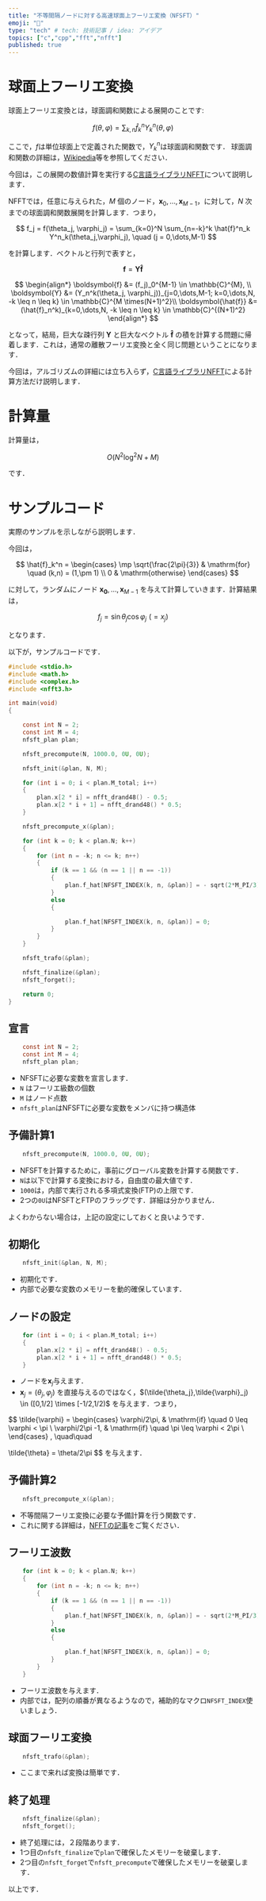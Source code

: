 ```yaml
---
title: "不等間隔ノードに対する高速球面上フーリエ変換（NFSFT）"
emoji: "🕌"
type: "tech" # tech: 技術記事 / idea: アイデア
topics: ["c","cpp","fft","nfft"]
published: true
---
```



# 球面上フーリエ変換

球面上フーリエ変換とは，球面調和関数による展開のことです:

$$
f(\theta, \varphi) = \sum_{k,n} \hat{f}^n_k Y^n_k(\theta,\varphi)
$$

ここで，$f$は単位球面上で定義された関数で，$Y^n_k$は球面調和関数です．
球面調和関数の詳細は，[Wikipedia](https://ja.wikipedia.org/wiki/%E7%90%83%E9%9D%A2%E8%AA%BF%E5%92%8C%E9%96%A2%E6%95%B0)等を参照してください．

今回は，この展開の数値計算を実行する[C言語ライブラリNFFT](https://www-user.tu-chemnitz.de/~potts/nfft/)について説明します．

NFFTでは，任意に与えられた，$M$ 個のノード，$\boldsymbol{x}_0, \dots, \boldsymbol{x}_{M-1}$，に対して，$N$ 次までの球面調和関数展開を計算します．つまり，

$$
f_j = f(\theta_j, \varphi_j) = \sum_{k=0}^N \sum_{n=-k}^k \hat{f}^n_k Y^n_k(\theta_j,\varphi_j), \quad (j = 0,\dots,M-1)
$$

を計算します．ベクトルと行列で表すと，


$$
\boldsymbol{f} = \boldsymbol{Y \hat{f}}
$$

$$
\begin{align*}
\boldsymbol{f} &= (f_j)_0^{M-1} \in \mathbb{C}^{M}, \\
\boldsymbol{Y} &= (Y_n^k(\theta_j, \varphi_j))_{j=0,\dots,M-1; k=0,\dots,N, -k \leq n \leq k} \in \mathbb{C}^{M \times(N+1)^2}\\
\boldsymbol{\hat{f}} &= (\hat{f}_n^k)_{k=0,\dots,N, -k \leq n \leq k} \in \mathbb{C}^{(N+1)^2}
\end{align*}
$$

となって，結局，巨大な疎行列 $\boldsymbol{Y}$ と巨大なベクトル $\boldsymbol{\hat{f}}$ の積を計算する問題に帰着します．これは，通常の離散フーリエ変換と全く同じ問題ということになります．

今回は，アルゴリズムの詳細には立ち入らず，[C言語ライブラリNFFT](https://www-user.tu-chemnitz.de/~potts/nfft/)による計算方法だけ説明します．


# 計算量

計算量は，

$$
O(N^2\log^2N + M)
$$

です．

# サンプルコード

実際のサンプルを示しながら説明します．

今回は，

$$
\hat{f}_k^n =
\begin{cases}
\mp \sqrt{\frac{2\pi}{3}} & \mathrm{for} \quad (k,n) = (1,\pm 1) \\
0 & \mathrm{otherwise}
\end{cases}
$$

に対して，ランダムにノード $\boldsymbol{x_0}, \dots, \boldsymbol{x}_{M-1}$ を与えて計算していきます．計算結果は，

$$
f_j = \sin\theta_j \cos\varphi_j \, \, (= x_j)
$$

となります．

以下が，サンプルコードです．

```c
#include <stdio.h>
#include <math.h>
#include <complex.h>
#include <nfft3.h>

int main(void)
{

    const int N = 2;
    const int M = 4;
    nfsft_plan plan;

    nfsft_precompute(N, 1000.0, 0U, 0U);

    nfsft_init(&plan, N, M);

    for (int i = 0; i < plan.M_total; i++)
    {
        plan.x[2 * i] = nfft_drand48() - 0.5;
        plan.x[2 * i + 1] = nfft_drand48() * 0.5;
    }

    nfsft_precompute_x(&plan);

    for (int k = 0; k < plan.N; k++)
    {
        for (int n = -k; n <= k; n++)
        {
            if (k == 1 && (n == 1 || n == -1))
            {
                plan.f_hat[NFSFT_INDEX(k, n, &plan)] = - sqrt(2*M_PI/3)*k;
            }
            else
            {

                plan.f_hat[NFSFT_INDEX(k, n, &plan)] = 0;
            }
        }
    }

    nfsft_trafo(&plan);

    nfsft_finalize(&plan);
    nfsft_forget();

    return 0;
}
```

## 宣言

```c
    const int N = 2;
    const int M = 4;
    nfsft_plan plan;
```

- NFSFTに必要な変数を宣言します．
- `N` はフーリエ級数の個数
- `M` はノード点数
- `nfsft_plan`はNFSFTに必要な変数をメンバに持つ構造体

## 予備計算1

```c
    nfsft_precompute(N, 1000.0, 0U, 0U);
```

- NFSFTを計算するために，事前にグローバル変数を計算する関数です．
- `N`は以下で計算する変換における，自由度の最大値です．
- `1000`は，内部で実行される多項式変換(FTP)の上限です．
- 2つの`0U`はNFSFTとFTPのフラッグです．詳細は分かりません．

よくわからない場合は，上記の設定にしておくと良いようです．


## 初期化

```c
    nfsft_init(&plan, N, M);
```

- 初期化です．
- 内部で必要な変数のメモリーを動的確保しています．


## ノードの設定

```c
    for (int i = 0; i < plan.M_total; i++)
    {
        plan.x[2 * i] = nfft_drand48() - 0.5;
        plan.x[2 * i + 1] = nfft_drand48() * 0.5;
    }
```

- ノードを$\boldsymbol{x}_j$与えます．
- $\boldsymbol{x}_j = (\theta_j, \varphi_j)$ を直接与えるのではなく，$(\tilde{\theta_j},\tilde{\varphi}_j) \in ([0,1/2] \times [-1/2,1/2)$ を与えます．つまり，

$$
\tilde{\varphi} = 
\begin{cases} 
\varphi/2\pi, & \mathrm{if} \quad 0 \leq \varphi < \pi \\
\varphi/2\pi -1, & \mathrm{if} \quad \pi \leq \varphi < 2\pi \\
\end{cases}
, \quad\quad

\tilde{\theta} = \theta/2\pi
$$
を与えます．


## 予備計算2

```c
    nfsft_precompute_x(&plan);
```

- 不等間隔フーリエ変換に必要な予備計算を行う関数です．
- これに関する詳細は，[NFFTの記事](https://zenn.dev/ksttr/articles/nfft-tutorial)をご覧ください．

## フーリエ波数

```c
    for (int k = 0; k < plan.N; k++)
    {
        for (int n = -k; n <= k; n++)
        {
            if (k == 1 && (n == 1 || n == -1))
            {
                plan.f_hat[NFSFT_INDEX(k, n, &plan)] = - sqrt(2*M_PI/3)*k;
            }
            else
            {

                plan.f_hat[NFSFT_INDEX(k, n, &plan)] = 0;
            }
        }
    }
```

- フーリエ波数を与えます．
- 内部では，配列の順番が異なるようなので，補助的なマクロ`NFSFT_INDEX`使いましょう．

## 球面フーリエ変換


```c
    nfsft_trafo(&plan);
```

- ここまで来れば変換は簡単です．


## 終了処理

```c
    nfsft_finalize(&plan);
    nfsft_forget();
```

- 終了処理には，２段階あります．
- 1つ目の`nfsft_finalize`で`plan`で確保したメモリーを破棄します．
- 2つ目の`nfsft_forget`で`nfsft_precompute`で確保したメモリーを破棄します．

以上です．